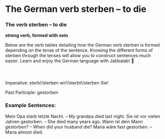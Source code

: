 # The German verb sterben – to die

[](http://www.jabbalab.com/blog/wp-content/uploads/2013/07/sterben.jpg)

### The verb sterben – to die

**strong verb, formed with sein**

Below are the verb tables detailing how the German verb sterben is formed depending on the tense of the sentence. Knowing the different forms of sterben through the tenses will allow you to construct sentences much easier. Learn and enjoy the German language with Jabbalab! 🙂

### 


 

Imperative: sterb!/sterben wir!/sterbt!/sterben Sie!

Past Participle: gestorben

### Example Sentences:

Mein Opa starb letzte Nacht. – My grandpa died last night.
Sie ist vor vielen Jahren gestorben. – She died many years ago.
Wann ist dein Mann gestorben? – When did your husband die?
Maria wäre fast gestorben. – Maria almost died. 
